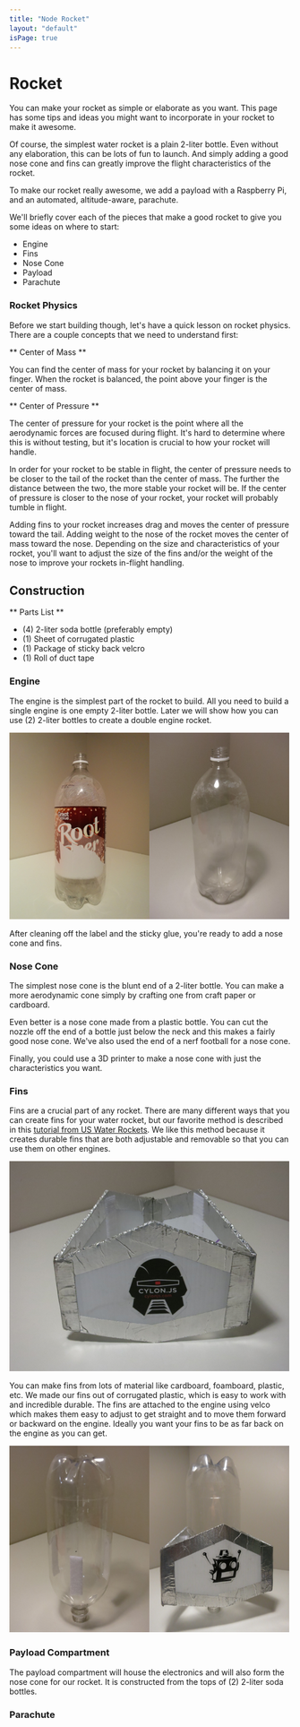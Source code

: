 ```yaml
---
title: "Node Rocket"
layout: "default"
isPage: true
---
```


Rocket
======

You can make your rocket as simple or elaborate as you want.  This page has
some tips and ideas you might want to incorporate in your rocket to make it
awesome.

Of course, the simplest water rocket is a plain 2-liter bottle.  Even without
 any elaboration, this can be lots of fun to launch.  And simply adding a good
 nose cone and fins can greatly improve the flight characteristics of the
 rocket.

To make our rocket really awesome, we add a payload with a Raspberry Pi,
and an automated, altitude-aware, parachute.

We'll briefly cover each of the pieces that make a good rocket to give you
some ideas on where to start:

- Engine
- Fins
- Nose Cone
- Payload
- Parachute

### Rocket Physics

Before we start building though, let's have a quick lesson on rocket physics.
There are a couple concepts that we need to understand first:

** Center of Mass **

You can find the center of mass for your rocket by balancing it on your
finger.  When the rocket is balanced, the point above your finger is the
center of mass.

** Center of Pressure **

The center of pressure for your rocket is the point where all the aerodynamic
 forces are focused during flight.  It's hard to determine where this is
 without testing, but it's location is crucial to how your rocket will handle.

In order for your rocket to be stable in flight, the center of pressure needs
 to be closer to the tail of the rocket than the center of mass.  The further
 the distance between the two, the more stable your rocket will be.  If the
 center of pressure is closer to the nose of your rocket, your rocket will
 probably tumble in flight.

Adding fins to your rocket increases drag and moves the center of pressure
toward the tail.  Adding weight to the nose of the rocket moves the center of
 mass toward the nose.  Depending on the size and characteristics of your
 rocket, you'll want to adjust the size of the fins and/or the weight of the
 nose to improve your rockets in-flight handling.


Construction
------------

** Parts List **

- (4) 2-liter soda bottle (preferably empty)
- (1) Sheet of corrugated plastic
- (1) Package of sticky back velcro
- (1) Roll of duct tape

### Engine

The engine is the simplest part of the rocket to build.  All you need to build a single engine is one empty
2-liter bottle.  Later we will show how you can use (2) 2-liter bottles to create a double engine rocket.

![two liter soda bottle](images/rocket/empty-2liter.png)

After cleaning off the label and the sticky glue, you're ready to add a
nose cone and fins.

### Nose Cone

The simplest nose cone is the blunt end of a 2-liter bottle.  You can make a
more aerodynamic cone simply by crafting one from craft paper or cardboard.

Even better is a nose cone made from a plastic bottle.  You can cut the
nozzle off the end of a bottle just below the neck and this makes a fairly
good nose cone.  We've also used the end of a nerf football for a nose cone.

Finally, you could use a 3D printer to make a nose cone with just the
characteristics you want.

### Fins

Fins are a crucial part of any rocket.  There are many different ways that you can create fins for your water rocket, but
our favorite method is described in this [tutorial from US Water Rockets](http://www.uswaterrockets.com/construction_&_tutorials/removable_box_fins/tutorial.htm).
We like this method because it creates durable fins that are both adjustable and removable so that you can use them on
other engines.

![two liter soda bottle](images/rocket/fins-1.png)

You can make fins from lots of material like cardboard, foamboard, plastic, etc.  We made our fins out of corrugated
plastic, which is easy to work with and incredible durable.  The fins are attached to the engine using velco which makes
them easy to adjust to get straight and to move them forward or backward on the engine.  Ideally you want your fins to be
as far back on the engine as you can get.

![two liter soda bottle](images/rocket/fins-2.png)


### Payload Compartment

The payload compartment will house the electronics and will also form the nose cone for our rocket.  It is constructed
 from the tops of (2) 2-liter soda bottles.


### Parachute
